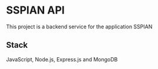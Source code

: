 # SSPIAN API

This project is a backend service for the application SSPIAN

## Stack

JavaScript, Node.js, Express.js and MongoDB
